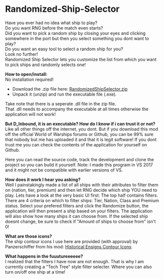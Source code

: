 # Randomized-Ship-Selector

Have you ever had no idea what ship to play?  
Do you want RNG before the match even starts?  
Did you want to pick a random ship by closing your eyes and clicking somewhere in the port but then you select something you dont want to play?  
Do you want an easy tool to select a random ship for you?  
Look no further!  
Randomized Ship Selector lets you customize the list from which you want to pick ships and randomly selects one!  

**How to open/install:**  
No installation required! 
- Download the .zip file here: [RandomizedShipSelector.zip](https://github.com/DInbound/Randomized-Ship-Selector/releases/download/v1.0/Randomized.Ship.Selector.zip)  
- Unpack it (unzip) and run the executable file (.exe).  

Take note that there is a seperate .dll file in the zip file.  
That .dll needs to accompany the executable at all times otherwise the application will not work!

**But D_Inbound, it is an executable? How do I know if i can trust it or not?**  
Like all other things off the internet, you dont. But if you download this mod off the official World of Warships forums or Github, you can be 99% sure that nobody but me has uploaded it and that it is legit software!
If you dont trust me you can check the contents of the application for yourself on Github.

Here you can read the source code, track the development and clone the project so you can build it yourself.
Note: I made this program in VS 2017 and it might not be compatible with earlier versions of VS.

**How does it work I hear you asking?**  
Well I painstakingly made a list of all ships with their attributes to filter them on (nation, tier, premium) and then let RNG decide which ship YOU need to play.
Lets have a look at the very basic UI first:
The top half contains filters. There are 4 criteria on which to filter ships: Tier, Nation, Class and Premium status.
Select your prefered filters and click the Randomize button, the application will then present a ship based on your filters.
The application will also show how many ships it can choose from.
If the selected ship doesnt change, be sure to check if "Amount of ships to choose from"  isn't 0!

**What are those icons?**  
The ship contour icons I use here are provided (with approval) by Panzerschiffer from his mod: [Historical Ensigns Contour Icons](https://forum.worldofwarships.com/topic/68159-0702-historical-ensigns-contour-icons/).

**What happens in the fuuutureeeeee?**  
I realized that the filters I have now are not enough. 
That is why I am currently creating a "Tech Tree" style filter selecter.
Where you can also turn on/off one ship at a time!

